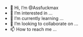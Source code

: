 - 👋 Hi, I’m @Assfuckmax
- 👀 I’m interested in ...
- 🌱 I’m currently learning ...
- 💞️ I’m looking to collaborate on ...
- 📫 How to reach me ...

<!---
Assfuckmax/Assfuckmax is a ✨ special ✨ repository because its `README.md` (this file) appears on your GitHub profile.
You can click the Preview link to take a look at your changes.
--->
